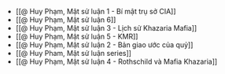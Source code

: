 - [[@ Huy Phạm, Mật sử luận 1 - Bí mật trụ sở CIA]]
- [[@ Huy Phạm, Mật sử luận 6]]
- [[@ Huy Phạm, Mật sử luận 3 - Lịch sử Khazaria Mafia]]
- [[@ Huy Phạm, Mật sử luận 5 - KMR]]
- [[@ Huy Phạm, Mật sử luận 2 - Bản giao ước của quỷ]]
- [[@ Huy Pham, Mật sử luận series]]
- [[@ Huy Phạm, Mật sử luận 4 - Rothschild và Mafia Khazaria]]
